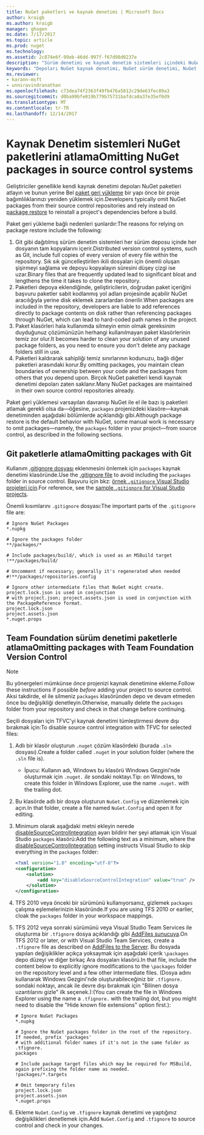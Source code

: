 ```yaml
---
title: NuGet paketleri ve kaynak denetimi | Microsoft Docs
author: kraigb
ms.author: kraigb
manager: ghogen
ms.date: 7/17/2017
ms.topic: article
ms.prod: nuget
ms.technology: 
ms.assetid: 2c874e6f-99eb-46dd-997f-f67d98d0237e
description: "Sürüm denetimi ve kaynak denetim sistemleri içindeki NuGet paketleri kabul etme ve git ve TFVC'yi paketlerle atlayın durumları."
keywords: "Depoları NuGet kaynak denetimi, NuGet sürüm denetimi, NuGet ve git, NuGet ve TFS, NuGet ve TFVC'yi, atlama paketleri, kaynak denetimi depoları, sürüm denetimi"
ms.reviewer:
- karann-msft
- unniravindranathan
ms.openlocfilehash: c73dea74f2363f49fb476a5812c29de63fec89a3
ms.sourcegitcommit: d0ba99bfe019b779b75731bafdca8a37e35ef0d9
ms.translationtype: MT
ms.contentlocale: tr-TR
ms.lasthandoff: 12/14/2017
---
```

# <a name="omitting-nuget-packages-in-source-control-systems"></a><span data-ttu-id="c84af-104">Kaynak Denetim sistemleri NuGet paketlerini atlama</span><span class="sxs-lookup"><span data-stu-id="c84af-104">Omitting NuGet packages in source control systems</span></span>

<span data-ttu-id="c84af-105">Geliştiriciler genellikle kendi kaynak denetimi depoları NuGet paketleri atlayın ve bunun yerine Bel [paket geri yükleme](../consume-packages/package-restore.md) bir yapı önce bir proje bağımlılıklarınızı yeniden yüklemek için.</span><span class="sxs-lookup"><span data-stu-id="c84af-105">Developers typically omit NuGet packages from their source control repositories and rely instead on [package restore](../consume-packages/package-restore.md) to reinstall a project's dependencies before a build.</span></span>

<span data-ttu-id="c84af-106">Paket geri yükleme bağlı nedenleri şunlardır:</span><span class="sxs-lookup"><span data-stu-id="c84af-106">The reasons for relying on package restore include the following:</span></span>

1. <span data-ttu-id="c84af-107">Git gibi dağıtılmış sürüm denetim sistemleri her sürüm deposu içinde her dosyanın tam kopyalarını içerir.</span><span class="sxs-lookup"><span data-stu-id="c84af-107">Distributed version control systems, such as Git, include full copies of every version of every file within the repository.</span></span> <span data-ttu-id="c84af-108">Sık sık güncelleştirilen ikili dosyaları için önemli oluşan şişirmeyi sağlama ve depoyu kopyalayın süresini düşey çizgi ise uzar.</span><span class="sxs-lookup"><span data-stu-id="c84af-108">Binary files that are frequently updated lead to significant bloat and lengthens the time it takes to clone the repository.</span></span>
1. <span data-ttu-id="c84af-109">Paketleri depoya eklendiğinde, geliştiricilerin, doğrudan paket içeriğini başvuru paketler sabit kodlanmış yol adları projesinde açabilir NuGet aracılığıyla yerine disk eklemek zararlardan önerilir.</span><span class="sxs-lookup"><span data-stu-id="c84af-109">When packages are included in the repository, developers are liable to add references directly to package contents on disk rather than referencing packages through NuGet, which can lead to hard-coded path names in the project.</span></span>
1. <span data-ttu-id="c84af-110">Paket klasörleri hala kullanımda silmeyin emin olmak gereksinim duyduğunuz çözümünüzün herhangi kullanılmayan paket klasörlerinin temiz zor olur.</span><span class="sxs-lookup"><span data-stu-id="c84af-110">It becomes harder to clean your solution of any unused package folders, as you need to ensure you don't delete any package folders still in use.</span></span>
1. <span data-ttu-id="c84af-111">Paketleri kaldırarak sahipliği temiz sınırlarının kodunuzu, bağlı diğer paketleri arasındaki korur.</span><span class="sxs-lookup"><span data-stu-id="c84af-111">By omitting packages, you maintain clean boundaries of ownership between your code and the packages from others that you depend upon.</span></span> <span data-ttu-id="c84af-112">Birçok NuGet paketleri kendi kaynak denetimi depoları zaten saklanır.</span><span class="sxs-lookup"><span data-stu-id="c84af-112">Many NuGet packages are maintained in their own source control repositories already.</span></span>

<span data-ttu-id="c84af-113">Paket geri yüklemesi varsayılan davranışı NuGet ile el ile bazı iş paketleri atlamak gerekli olsa da&mdash;öğesine, `packages` projenizdeki klasöre&mdash;kaynak denetiminden aşağıdaki bölümlerde açıklandığı gibi.</span><span class="sxs-lookup"><span data-stu-id="c84af-113">Although package restore is the default behavior with NuGet, some manual work is necessary to omit packages&mdash;namely, the `packages` folder in your project&mdash;from source control, as described in the following sections.</span></span>

## <a name="omitting-packages-with-git"></a><span data-ttu-id="c84af-114">Git paketlerle atlama</span><span class="sxs-lookup"><span data-stu-id="c84af-114">Omitting packages with Git</span></span>

<span data-ttu-id="c84af-115">Kullanım [.gitignore dosyası](https://git-scm.com/docs/gitignore) eklenmesini önlemek için `packages` kaynak denetimi klasöründe.</span><span class="sxs-lookup"><span data-stu-id="c84af-115">Use the [.gitignore file](https://git-scm.com/docs/gitignore) to avoid including the `packages` folder in source control.</span></span> <span data-ttu-id="c84af-116">Başvuru için bkz: [örnek `.gitignore` Visual Studio projeleri için](https://github.com/github/gitignore/blob/master/VisualStudio.gitignore).</span><span class="sxs-lookup"><span data-stu-id="c84af-116">For reference, see the [sample `.gitignore` for Visual Studio projects](https://github.com/github/gitignore/blob/master/VisualStudio.gitignore).</span></span>

<span data-ttu-id="c84af-117">Önemli kısımlarını `.gitignore` dosyası:</span><span class="sxs-lookup"><span data-stu-id="c84af-117">The important parts of the `.gitignore` file are:</span></span>

```
# Ignore NuGet Packages
*.nupkg

# Ignore the packages folder
**/packages/*

# Include packages/build/, which is used as an MSBuild target
!**/packages/build/

# Uncomment if necessary; generally it's regenerated when needed
#!**/packages/repositories.config

# Ignore other intermediate files that NuGet might create. project.lock.json is used in conjunction
# with project.json; project.assets.json is used in conjunction with the PackageReference format.
project.lock.json
project.assets.json
*.nuget.props
```

## <a name="omitting-packages-with-team-foundation-version-control"></a><span data-ttu-id="c84af-118">Team Foundation sürüm denetimi paketlerle atlama</span><span class="sxs-lookup"><span data-stu-id="c84af-118">Omitting packages with Team Foundation Version Control</span></span>

> [!Note]
> <span data-ttu-id="c84af-119">Bu yönergeleri mümkünse *önce* projenizi kaynak denetimine ekleme.</span><span class="sxs-lookup"><span data-stu-id="c84af-119">Follow these instructions if possible *before* adding your project to source control.</span></span> <span data-ttu-id="c84af-120">Aksi takdirde, el ile silmeniz `packages` klasöründen depo ve devam etmeden önce bu değişikliği denetleyin.</span><span class="sxs-lookup"><span data-stu-id="c84af-120">Otherwise, manually delete the `packages` folder from your repository and check in that change before continuing.</span></span>

<span data-ttu-id="c84af-121">Seçili dosyaları için TFVC'yi kaynak denetimi tümleştirmesi devre dışı bırakmak için:</span><span class="sxs-lookup"><span data-stu-id="c84af-121">To disable source control integration with TFVC for selected files:</span></span>

1. <span data-ttu-id="c84af-122">Adlı bir klasör oluşturun `.nuget` çözüm klasördeki (burada `.sln` dosyası).</span><span class="sxs-lookup"><span data-stu-id="c84af-122">Create a folder called `.nuget` in your solution folder (where the `.sln` file is).</span></span>
    - <span data-ttu-id="c84af-123">İpucu: Kullanın adı, Windows bu klasörü Windows Gezgini'nde oluşturmak için `.nuget.` *ile* sondaki noktayı.</span><span class="sxs-lookup"><span data-stu-id="c84af-123">Tip: on Windows, to create this folder in Windows Explorer, use the name `.nuget.` *with* the trailing dot.</span></span>

1. <span data-ttu-id="c84af-124">Bu klasörde adlı bir dosya oluşturun `NuGet.Config` ve düzenlemek için açın.</span><span class="sxs-lookup"><span data-stu-id="c84af-124">In that folder, create a file named `NuGet.Config` and open it for editing.</span></span>

1. <span data-ttu-id="c84af-125">Minimum olarak aşağıdaki metni ekleyin nerede [disableSourceControlIntegration](../Schema/nuget-config-file.md#solution-section) ayarı bildirir her şeyi atlamak için Visual Studio `packages` klasörü:</span><span class="sxs-lookup"><span data-stu-id="c84af-125">Add the following text as a minimum, where the [disableSourceControlIntegration](../Schema/nuget-config-file.md#solution-section) setting instructs Visual Studio to skip everything in the `packages` folder:</span></span>

   ```xml
   <?xml version="1.0" encoding="utf-8"?>
   <configuration>
       <solution>
           <add key="disableSourceControlIntegration" value="true" />
       </solution>
   </configuration>
   ```

1. <span data-ttu-id="c84af-126">TFS 2010 veya önceki bir sürümünü kullanıyorsanız, gizlemek `packages` çalışma eşlemelerinizin klasöründe.</span><span class="sxs-lookup"><span data-stu-id="c84af-126">If you are using TFS 2010 or earlier, cloak the `packages` folder in your workspace mappings.</span></span>

1. <span data-ttu-id="c84af-127">TFS 2012 veya sonraki sürümünü veya Visual Studio Team Services ile oluşturma bir `.tfignore` dosya açıklandığı gibi [AddFiles sunucuya](https://www.visualstudio.com/en-us/docs/tfvc/add-files-server#tfignore).</span><span class="sxs-lookup"><span data-stu-id="c84af-127">On TFS 2012 or later, or with Visual Studio Team Services, create a `.tfignore` file as described on [AddFiles to the Server](https://www.visualstudio.com/en-us/docs/tfvc/add-files-server#tfignore).</span></span> <span data-ttu-id="c84af-128">Bu dosyada yapılan değişiklikler açıkça yoksaymak için aşağıdaki içerik `\packages` depo düzeyi ve diğer birkaç Ara dosyaları klasörü.</span><span class="sxs-lookup"><span data-stu-id="c84af-128">In that file, include the content below to explicitly ignore modifications to the `\packages` folder on the repository level and a few other intermediate files.</span></span> <span data-ttu-id="c84af-129">(Dosya adını kullanarak Windows Gezgini'nde oluşturabileceğiniz bir `.tfignore.` sondaki noktayı, ancak ile devre dışı bırakmak için "Bilinen dosya uzantılarını gizle" ilk seçenek.):</span><span class="sxs-lookup"><span data-stu-id="c84af-129">(You can create the file in Windows Explorer using the name a `.tfignore.` with the trailing dot, but you might need to disable the "Hide known file extensions" option first.):</span></span>

   ```
   # Ignore NuGet Packages
   *.nupkg   

   # Ignore the NuGet packages folder in the root of the repository. If needed, prefix 'packages'
   # with additional folder names if it's not in the same folder as .tfignore.   
   packages

   # Include package target files which may be required for MSBuild, again prefixing the folder name as needed.
   !packages/*.targets

   # Omit temporary files
   project.lock.json
   project.assets.json
   *.nuget.props
   ```

1. <span data-ttu-id="c84af-130">Ekleme `NuGet.Config` ve `.tfignore` kaynak denetimi ve yaptığınız değişiklikleri denetlemek için.</span><span class="sxs-lookup"><span data-stu-id="c84af-130">Add `NuGet.Config` and `.tfignore` to source control and check in your changes.</span></span>
